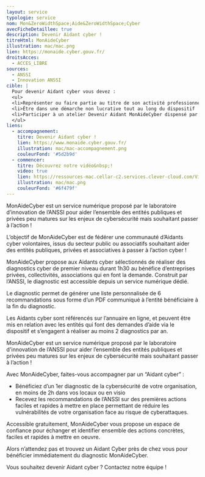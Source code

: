 ```yaml
---
layout: service
typologie: service
nom: Mon&ZeroWidthSpace;Aide&ZeroWidthSpace;Cyber
avecFicheDetaillee: true
description: Devenir Aidant cyber !
titreHtml: MonAideCyber
illustration: mac/mac.png
lien: https://monaide.cyber.gouv.fr/
droitsAcces:
  - ACCES_LIBRE
sources:
  - ANSSI
  - Innovation ANSSI
cible: |
  Pour devenir Aidant cyber vous devez : 
  <ul>
  <li>Représenter ou faire partie au titre de son activité professionnelle ou associative d’un service de l’État, d’une administration, d’une réserve citoyenne ou d’une entité morale à but non lucratif</li>
  <li>Être dans une démarche non lucrative tout au long du dispositif
  <li>Participer à un atelier Devenir Aidant MonAideCyber dispensé par l’ANSSI</li>
  </ul>
liens:
  - accompagnement:
    titre: Devenir Aidant cyber !
    lien: https://www.monaide.cyber.gouv.fr/
    illustration: mac/mac-accompagnement.png
    couleurFond: '#5d2b9d'
  - commencer:
    titre: Découvrez notre vidéo&nbsp;!
    video: true
    lien: https://ressources-mac.cellar-c2.services.clever-cloud.com/Video_MAC.mp4
    illustration: mac/mac.png
    couleurFond: '#6f479f'
---
```


MonAideCyber est un service numérique proposé par le laboratoire d’innovation de l’ANSSI pour aider l’ensemble des entités publiques et privées peu matures sur les enjeux de cybersécurité mais souhaitant passer à l’action !

L’objectif de MonAideCyber est de fédérer une communauté d’Aidants cyber volontaires, issus du secteur public ou associatifs souhaitant aider des entités publiques, privées et associatives à passer à l’action cyber !

MonAideCyber propose aux Aidants cyber sélectionnés de réaliser des diagnostics cyber de premier niveau durant 1h30 au bénéfice d’entreprises privées, collectivités, associations qui en font la demande. Construit par l’ANSSI, le diagnostic est accessible depuis un service numérique dédié.

Le diagnostic permet de générer une liste personnalisée de 6 recommandations sous forme d’un PDF communiqué à l’entité bénéficiaire à la fin du diagnostic.

Les Aidants cyber sont référencés sur l’annuaire en ligne, et peuvent être mis en relation avec les entités qui font des demandes d’aide via le dispositif et s’engagent à réaliser au moins 2 diagnostics par an.

MonAideCyber est un service numérique proposé par le laboratoire d'innovation de l’ANSSI pour aider l’ensemble des entités publiques et privées peu matures sur les enjeux de cybersécurité mais souhaitant passer à l’action&nbsp;!

Avec MonAideCyber, faites-vous accompagner par un “Aidant cyber” :

<ul>
  <li> Bénéficiez d’un 1er diagnostic de la cybersécurité de votre organisation, en moins de 2h dans vos locaux ou en visio </li>
  <li>Recevez les recommandations de l’ANSSI sur des premières actions faciles et rapides à mettre en place permettant de réduire les vulnérabilités de votre organisation face au risque de cyberattaques.</li>
</ul>

Accessible gratuitement, MonAideCyber vous propose un espace de confiance pour échanger et identifier ensemble des actions concrètes, faciles et rapides à mettre en oeuvre.

Alors n’attendez pas et trouvez un Aidant Cyber près de chez vous pour bénéficier immédiatement du diagnostic MonAideCyber.

Vous souhaitez devenir Aidant cyber&nbsp;? Contactez notre équipe&nbsp;!
